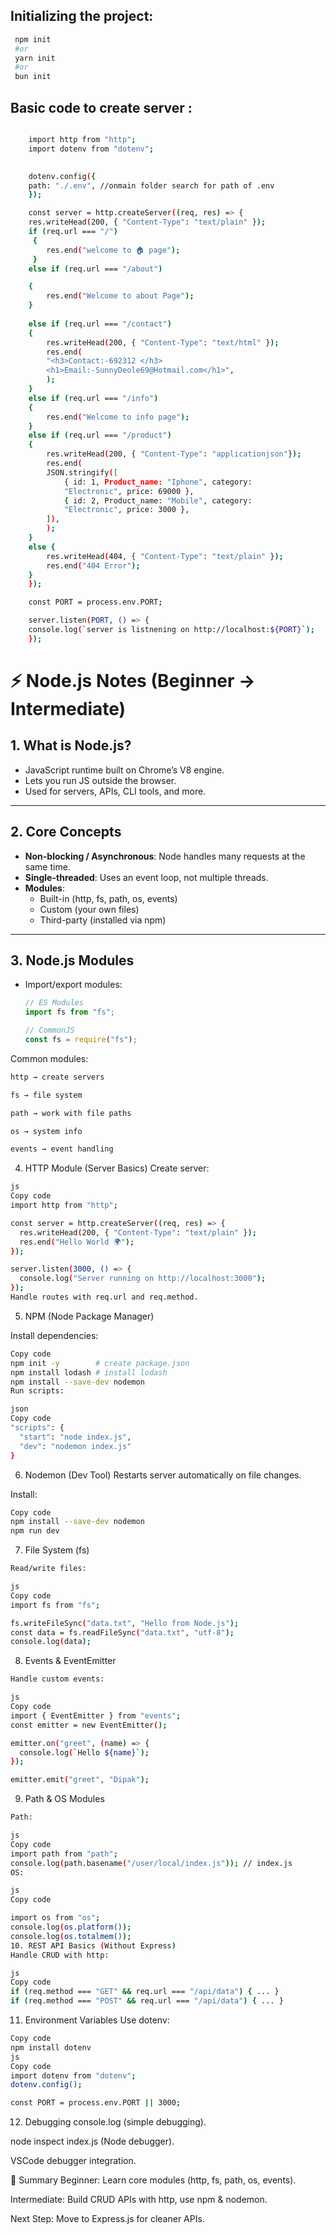 <h2>Initializing the project: </h2>

```bash
 npm init
 #or
 yarn init
 #or
 bun init
```



<h2>Basic code to create server :</h2>

```bash

    import http from "http";
    import dotenv from "dotenv";
   

    dotenv.config({
    path: "./.env", //onmain folder search for path of .env
    });

    const server = http.createServer((req, res) => {
    res.writeHead(200, { "Content-Type": "text/plain" });
    if (req.url === "/")
     {
        res.end("welcome to 🏠 page");
     } 
    else if (req.url === "/about") 

    {
        res.end("Welcome to about Page");
    } 
    
    else if (req.url === "/contact") 
    {
        res.writeHead(200, { "Content-Type": "text/html" });
        res.end(
        "<h3>Contact:-692312 </h3>
        <h1>Email:-SunnyDeole69@Hotmail.com</h1>",
        );
    } 
    else if (req.url === "/info") 
    {
        res.end("Welcome to info page");
    } 
    else if (req.url === "/product") 
    {
        res.writeHead(200, { "Content-Type": "applicationjson"});
        res.end(
        JSON.stringify([
            { id: 1, Product_name: "Iphone", category: 
            "Electronic", price: 69000 },
            { id: 2, Product_name: "Mobile", category: 
            "Electronic", price: 3000 },
        ]),
        );
    } 
    else {
        res.writeHead(404, { "Content-Type": "text/plain" });
        res.end("404 Error");
    }
    });

    const PORT = process.env.PORT;

    server.listen(PORT, () => {
    console.log(`server is listnening on http://localhost:${PORT}`);
    });
```

# ⚡ Node.js Notes (Beginner → Intermediate)

## 1. What is Node.js?
- JavaScript runtime built on Chrome’s V8 engine.
- Lets you run JS outside the browser.
- Used for servers, APIs, CLI tools, and more.

---

## 2. Core Concepts
- **Non-blocking / Asynchronous**: Node handles many requests at the same time.
- **Single-threaded**: Uses an event loop, not multiple threads.
- **Modules**:
  - Built-in (http, fs, path, os, events)
  - Custom (your own files)
  - Third-party (installed via npm)

---

## 3. Node.js Modules
- Import/export modules:

  ```js
  // ES Modules
  import fs from "fs";

  // CommonJS
  const fs = require("fs");
  
Common modules:
```bash
http → create servers

fs → file system

path → work with file paths

os → system info

events → event handling

```
4. HTTP Module (Server Basics)
Create server:
```bash
js
Copy code
import http from "http";

const server = http.createServer((req, res) => {
  res.writeHead(200, { "Content-Type": "text/plain" });
  res.end("Hello World 🌍");
});

server.listen(3000, () => {
  console.log("Server running on http://localhost:3000");
});
Handle routes with req.url and req.method.
```

5. NPM (Node Package Manager)

Install dependencies:

```bash
Copy code
npm init -y        # create package.json
npm install lodash # install lodash
npm install --save-dev nodemon
Run scripts:

json
Copy code
"scripts": {
  "start": "node index.js",
  "dev": "nodemon index.js"
}
```
6. Nodemon (Dev Tool)
Restarts server automatically on file changes.

Install:

```bash
Copy code
npm install --save-dev nodemon
npm run dev
```
7. File System (fs)
```bash
Read/write files:

js
Copy code
import fs from "fs";

fs.writeFileSync("data.txt", "Hello from Node.js");
const data = fs.readFileSync("data.txt", "utf-8");
console.log(data);
```
8. Events & EventEmitter
```bash
Handle custom events:

js
Copy code
import { EventEmitter } from "events";
const emitter = new EventEmitter();

emitter.on("greet", (name) => {
  console.log(`Hello ${name}`);
});

emitter.emit("greet", "Dipak");
```
9. Path & OS Modules
```bash
Path:

js
Copy code
import path from "path";
console.log(path.basename("/user/local/index.js")); // index.js
OS:

js
Copy code

import os from "os";
console.log(os.platform());
console.log(os.totalmem());
10. REST API Basics (Without Express)
Handle CRUD with http:

js
Copy code
if (req.method === "GET" && req.url === "/api/data") { ... }
if (req.method === "POST" && req.url === "/api/data") { ... }
```
11. Environment Variables
Use dotenv:

```bash
Copy code
npm install dotenv
js
Copy code
import dotenv from "dotenv";
dotenv.config();

const PORT = process.env.PORT || 3000;
```
12. Debugging
console.log (simple debugging).

node inspect index.js (Node debugger).

VSCode debugger integration.

📌 Summary
Beginner: Learn core modules (http, fs, path, os, events).

Intermediate: Build CRUD APIs with http, use npm & nodemon.

Next Step: Move to Express.js for cleaner APIs.